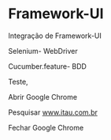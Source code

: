 # Framework-UI
Integração de Framework-UI

Selenium- WebDriver

Cucumber.feature- BDD

Teste,

Abrir Google Chrome 

Pesquisar www.itau.com.br

Fechar Google Chrome 

